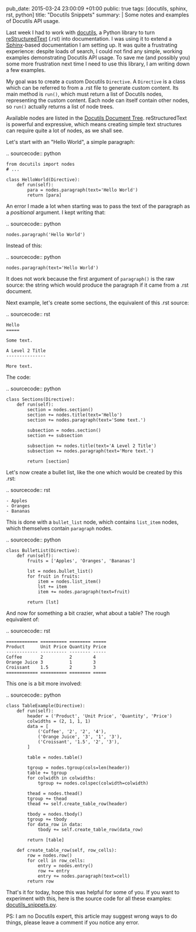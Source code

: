 pub_date: 2015-03-24 23:00:09 +01:00
public: true
tags: [docutils, sphinx, rst, python]
title: "Docutils Snippets"
summary: |
    Some notes and examples of Docutils API usage.

Last week I had to work with [docutils][], a Python library to turn [reStructuredText][rst] (.rst) into documentation. I was using it to extend a [Sphinx][]-based documentation I am setting up. It was quite a frustrating experience: despite loads of search, I could not find any simple, working examples demonstrating Docutils API usage. To save me (and possibly you) some more frustration next time I need to use this library, I am writing down a few examples.

My goal was to create a custom Docutils `Directive`. A `Directive` is a class which can be referred to from a .rst file to generate custom content. Its main method is `run()`, which must return a list of Docutils nodes, representing the custom content. Each node can itself contain other nodes, so `run()` actually returns a list of node trees.

Available nodes are listed in the [Docutils Document Tree][doc-tree]. reStructuredText is powerful and expressive, which means creating simple text structures can require quite a lot of nodes, as we shall see.

Let's start with an "Hello World", a simple paragraph:

.. sourcecode:: python

    from docutils import nodes
    # ...

    class HelloWorld(Directive):
        def run(self):
            para = nodes.paragraph(text='Hello World')
            return [para]

An error I made a lot when starting was to pass the text of the paragraph as a _positional_ argument. I kept writing that:

.. sourcecode:: python

    nodes.paragraph('Hello World')

Instead of this:

.. sourcecode:: python

    nodes.paragraph(text='Hello World')

It does not work because the first argument of `paragraph()` is the raw source: the string which would produce the paragraph if it came from a .rst document.

Next example, let's create some sections, the equivalent of this .rst source:

.. sourcecode:: rst

    Hello
    =====

    Some text.

    A Level 2 Title
    ---------------

    More text.

The code:

.. sourcecode:: python

    class Sections(Directive):
        def run(self):
            section = nodes.section()
            section += nodes.title(text='Hello')
            section += nodes.paragraph(text='Some text.')

            subsection = nodes.section()
            section += subsection

            subsection += nodes.title(text='A Level 2 Title')
            subsection += nodes.paragraph(text='More text.')

            return [section]

Let's now create a bullet list, like the one which would be created by this .rst:

.. sourcecode:: rst

    - Apples
    - Oranges
    - Bananas

This is done with a `bullet_list` node, which contains `list_item` nodes, which themselves contain `paragraph` nodes.

.. sourcecode:: python

    class BulletList(Directive):
        def run(self):
            fruits = ['Apples', 'Oranges', 'Bananas']

            lst = nodes.bullet_list()
            for fruit in fruits:
                item = nodes.list_item()
                lst += item
                item += nodes.paragraph(text=fruit)

            return [lst]

And now for something a bit crazier, what about a table? The rough equivalent of:

.. sourcecode:: rst

    ============ ========== ======== =====
    Product      Unit Price Quantity Price
    ------------ ---------- -------- -----
    Coffee       2          2        4
    Orange Juice 3          1        3
    Croissant    1.5        2        3
    ============ ========== ======== =====

This one is a bit more involved:

.. sourcecode:: python

    class TableExample(Directive):
        def run(self):
            header = ('Product', 'Unit Price', 'Quantity', 'Price')
            colwidths = (2, 1, 1, 1)
            data = [
                ('Coffee', '2', '2', '4'),
                ('Orange Juice', '3', '1', '3'),
                ('Croissant', '1.5', '2', '3'),
            ]

            table = nodes.table()

            tgroup = nodes.tgroup(cols=len(header))
            table += tgroup
            for colwidth in colwidths:
                tgroup += nodes.colspec(colwidth=colwidth)

            thead = nodes.thead()
            tgroup += thead
            thead += self.create_table_row(header)

            tbody = nodes.tbody()
            tgroup += tbody
            for data_row in data:
                tbody += self.create_table_row(data_row)

            return [table]

        def create_table_row(self, row_cells):
            row = nodes.row()
            for cell in row_cells:
                entry = nodes.entry()
                row += entry
                entry += nodes.paragraph(text=cell)
            return row

That's it for today, hope this was helpful for some of you. If you want to experiment with this, here is the source code for all these examples: [docutils_snippets.py](docutils_snippets.py).

PS: I am no Docutils expert, this article may suggest wrong ways to do things, please leave a comment if you notice any error.

[docutils]: http://docutils.sourceforge.net
[rst]: http://docutils.sourceforge.net/rst.html
[Sphinx]: http://sphinx-doc.org
[doc-tree]: http://docutils.sourceforge.net/docs/ref/doctree.html
